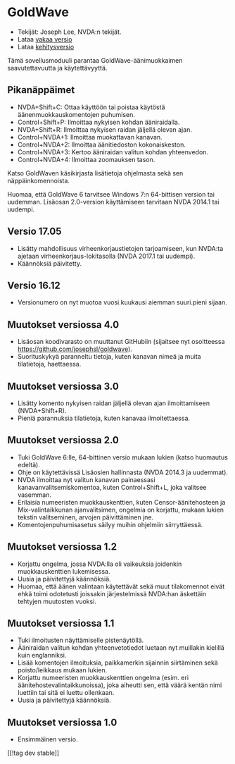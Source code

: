 # GoldWave #

* Tekijät: Joseph Lee, NVDA:n tekijät.
* Lataa [vakaa versio][1]
* Lataa [kehitysversio][2]

Tämä sovellusmoduuli parantaa GoldWave-äänimuokkaimen saavutettavuutta ja
käytettävyyttä.

## Pikanäppäimet ##

* NVDA+Shift+C: Ottaa käyttöön tai poistaa käytöstä äänenmuokkauskomentojen
  puhumisen.
* Control+Shift+P: Ilmoittaa nykyisen kohdan ääniraidalla.
* NVDA+Shift+R: Ilmoittaa nykyisen raidan jäljellä olevan ajan.
* Control+NVDA+1: Ilmoittaa muokattavan kanavan.
* Control+NVDA+2: Ilmoittaa äänitiedoston kokonaiskeston.
* Control+NVDA+3: Kertoo ääniraidan valitun kohdan yhteenvedon.
* Control+NVDA+4: Ilmoittaa zoomauksen tason.

Katso GoldWaven käsikirjasta lisätietoja ohjelmasta sekä sen
näppäinkomennoista.

Huomaa, että GoldWave 6 tarvitsee Windows 7:n 64-bittisen version tai
uudemman. Lisäosan 2.0-version käyttämiseen tarvitaan NVDA 2014.1 tai
uudempi.

## Versio 17.05

* Lisätty mahdollisuus virheenkorjaustietojen tarjoamiseen, kun NVDA:ta
  ajetaan virheenkorjaus-lokitasolla (NVDA 2017.1 tai uudempi).
* Käännöksiä päivitetty.

## Versio 16.12

* Versionumero on nyt muotoa vuosi.kuukausi aiemman suuri.pieni sijaan.

## Muutokset versiossa 4.0

* Lisäosan koodivarasto on muuttanut GitHubiin (sijaitsee nyt osoitteessa
  https://github.com/josephsl/goldwave).
* Suorituskykyä paranneltu tietoja, kuten kanavan nimeä ja muita
  tilatietoja, haettaessa.

## Muutokset versiossa 3.0

* Lisätty komento nykyisen raidan jäljellä olevan ajan ilmoittamiseen
  (NVDA+Shift+R).
* Pieniä parannuksia tilatietoja, kuten kanavaa ilmoitettaessa.

## Muutokset versiossa 2.0

* Tuki GoldWave 6:lle, 64-bittinen versio mukaan lukien (katso huomautus
  edeltä).
* Ohje on käytettävissä Lisäosien hallinnasta (NVDA 2014.3 ja uudemmat).
* NVDA ilmoittaa nyt valitun kanavan painaessasi kanavanvalitsemiskomentoa,
  kuten Control+Shift+L, joka valitsee vasemman.
* Erilaisia numeeristen muokkauskenttien, kuten Censor-äänitehosteen ja
  Mix-valintaikkunan ajanvalitsimen, ongelmia on korjattu, mukaan lukien
  tekstin valitseminen, arvojen päivittäminen jne.
* Komentojenpuhumisasetus säilyy muihin ohjelmiin siirryttäessä.

## Muutokset versiossa 1.2

* Korjattu ongelma, jossa NVDA:lla oli vaikeuksia joidenkin muokkauskenttien
  lukemisessa.
* Uusia ja päivitettyjä käännöksiä.
* Huomaa, että äänen valintaan käytettävät sekä muut tilakomennot eivät ehkä
  toimi odotetusti joissakin järjestelmissä NVDA:han äskettäin tehtyjen
  muutosten vuoksi.

## Muutokset versiossa 1.1

* Tuki ilmoitusten näyttämiselle pistenäytöllä.
* Ääniraidan valitun kohdan yhteenvetotiedot luetaan nyt muillakin kielillä
  kuin englanniksi.
* Lisää komentojen ilmoituksia, paikkamerkin sijainnin siirtäminen sekä
  poisto/leikkaus mukaan lukien.
* Korjattu numeeristen muokkauskenttien ongelma (esim. eri
  äänitehostevalintaikkunoissa), joka aiheutti sen, että väärä kentän nimi
  luettiin tai sitä ei luettu ollenkaan.
* Uusia ja päivitettyjä käännöksiä.

## Muutokset versiossa 1.0

* Ensimmäinen versio.

[[!tag dev stable]]

[1]: https://addons.nvda-project.org/files/get.php?file=gwv

[2]: https://addons.nvda-project.org/files/get.php?file=gwv-dev
